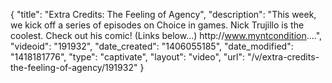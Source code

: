 {
    "title": "Extra Credits: The Feeling of Agency",
    "description": "This week, we kick off a series of episodes on Choice in games. Nick Trujillo is the coolest. Check out his comic! (Links below...) http:\/\/www.myntcondition....",
    "videoid": "191932",
    "date_created": "1406055185",
    "date_modified": "1418181776",
    "type": "captivate",
    "layout": "video",
    "url": "\/v\/extra-credits-the-feeling-of-agency\/191932"
}